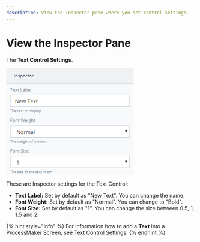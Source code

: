 ```yaml
---
description: View the Inspector pane where you set control settings.
---
```


# View the Inspector Pane

The **Text Control Settings**.  

![](../../../.gitbook/assets/screensbuildercontroldescriptionandinspectorsettingstext-control-settings3.png)

These are Inspector settings for the Text Control:

* **Text Label:** Set by default as "New Text". You can change the name.
* **Font Weight:** Set by default as "Normal". You can change to "Bold".
* **Font Size:** Set by default as "1". You can change the size between 0.5, 1, 1.5 and 2.

{% hint style="info" %}
For information how to add a **Text** into a ProcessMaker Screen, see [Text Control Settings](https://processmaker.gitbook.io/processmaker-4-community/-LPblkrcFWowWJ6HZdhC/~/edit/drafts/-LRYqWWIxgZmRWpD_gy2/designing-processes/design-forms/screens-builder/control-descriptions/text-control-settings).
{% endhint %}



